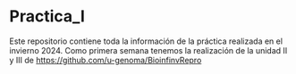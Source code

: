 # Practica_I
Este repositorio contiene toda la información de la práctica realizada en el invierno 2024. 
Como primera semana tenemos la realización de la unidad II y III de https://github.com/u-genoma/BioinfinvRepro 
